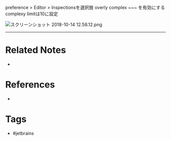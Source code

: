 preference > Editor > Inspectionsを選択肢
overly complex ~~~ を有効にする
complexy limitは10に設定

![スクリーンショット 2018-10-14 12.58.12.png](https://qiita-user-contents.imgix.net/https%3A%2F%2Fqiita-image-store.s3.amazonaws.com%2F0%2F245191%2F023210cd-fec7-5a82-3979-ade884e60779.png?ixlib=rb-4.0.0&auto=format&gif-q=60&q=75&s=fec3e265b1458d6904d77e4c29872422)

---
# Related Notes
- 

# References
- 

# Tags
- #jetbrains 